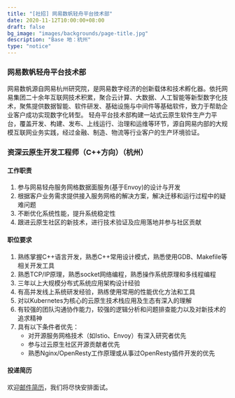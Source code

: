 ```yaml
---
title: "[社招] 网易数帆轻舟平台技术部"
date: 2020-11-12T10:00:00+08:00
draft: false
bg_image: "images/backgrounds/page-title.jpg"
description: "Base 地：杭州"
type: "notice"
---
```


### 网易数帆轻舟平台技术部

网易数帆源自网易杭州研究院，是网易数字经济的创新载体和技术孵化器。依托网易集团二十余年互联网技术积累，聚合云计算、大数据、人工智能等新型数字化技术，聚焦提供数据智能、软件研发、基础设施与中间件等基础软件，致力于帮助企业客户成功实现数字化转型。
轻舟平台技术部构建一站式云原生软件生产力平台，覆盖开发、构建、发布、上线运行、治理和运维等环节，源自网易内部的大规模互联网业务实践，经过金融、制造、物流等行业客户的生产环境验证。

### 资深云原生开发工程师（C++方向）（杭州）

#### 工作职责

1. 参与网易轻舟服务网格数据面服务(基于Envoy)的设计与开发
2. 根据客户业务需求提供接入服务网格的解决方案，解决迁移和运行过程中的疑难问题
3. 不断优化系统性能，提升系统稳定性
4. 跟进云原生社区的新技术，进行技术验证及应用落地并参与社区贡献

#### 职位要求

1.  熟练掌握C++语言开发，熟悉C++常用设计模式，熟悉使用GDB、Makefile等相关开发工具
2.  熟悉TCP/IP原理，熟悉socket网络编程，熟悉操作系统原理和多线程编程
3.  三年以上大规模分布式系统应用架构设计经验
4.  有高并发线上系统研发经验，熟练使用常用的性能优化方法和工具
5.  对以Kubernetes为核心的云原生技术栈应用及生态有深入的理解
6.  有较强的团队沟通协作能力，较强的逻辑分析和问题排查能力以及对新技术的追求精神
7.  具有以下条件者优先：
    - 对开源服务网格技术（如Istio、Envoy）有深入研究者优先
    - 参与过云原生社区开源贡献者优先
    - 熟悉Nginx/OpenResty工作原理或从事过OpenResty插件开发的优先

#### 投递简历

欢迎[邮件简历](mailto:hzpeifei@corp.netease.com)，我们将尽快安排面试。

